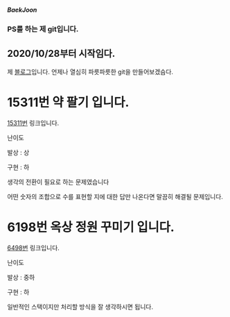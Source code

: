 ##### BaekJoon
### PS를 하는 제 git입니다.
## 2020/10/28부터 시작임다.

제 [블로그](https://blog.naver.com/gkswns3708/)입니다. 언제나 열심히 파릇파릇한 git을 만들어보겠슴다. 

# 15311번 약 팔기 입니다.
[15311번](https://www.acmicpc.net/problem/15311/) 링크입니다.

난이도 

발상 : 상

구현 : 하

생각의 전환이 필요로 하는 문제였습니다

어떤 숫자의 조합으로 수를 표현할 지에 대한 답만 나온다면 말끔히 해결될 문제입니다.

# 6198번 옥상 정원 꾸미기 입니다.
[6498번](https://www.acmicpc.net/problem/6198/) 링크입니다.

난이도 

발상 : 중하

구현 : 하

일반적인 스택이지만 처리할 방식을 잘 생각하시면 됩니다.
